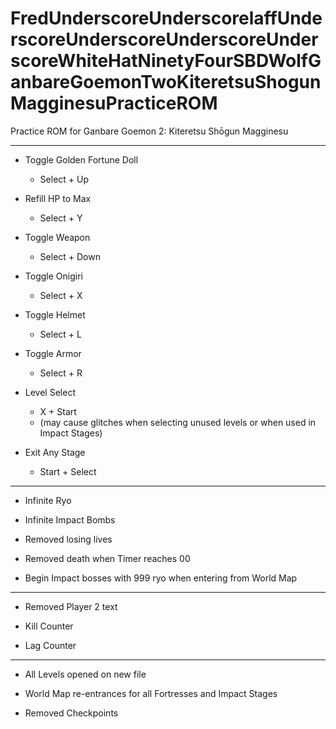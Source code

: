 # FredUnderscoreUnderscorelaffUnderscoreUnderscoreUnderscoreUnderscoreWhiteHatNinetyFourSBDWolfGanbareGoemonTwoKiteretsuShogunMagginesuPracticeROM
Practice ROM for Ganbare Goemon 2: Kiteretsu Shōgun Magginesu

---

- Toggle Golden Fortune Doll
  - Select + Up

- Refill HP to Max
  - Select + Y

- Toggle Weapon 
  - Select + Down

- Toggle Onigiri
  - Select + X

- Toggle Helmet
  - Select + L

- Toggle Armor
  - Select + R

- Level Select
  - X + Start
  - (may cause glitches when selecting unused levels or when used in Impact Stages)

- Exit Any Stage
  - Start + Select

---

- Infinite Ryo

- Infinite Impact Bombs

- Removed losing lives

- Removed death when Timer reaches 00

- Begin Impact bosses with 999 ryo when entering from World Map

---

- Removed Player 2 text

- Kill Counter
  
- Lag Counter

---

- All Levels opened on new file

- World Map re-entrances for all Fortresses and Impact Stages

- Removed Checkpoints
